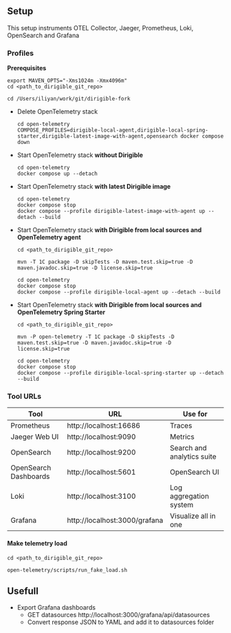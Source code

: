 ## Setup
This setup instruments OTEL Collector, Jaeger, Prometheus, Loki, OpenSearch and Grafana


### Profiles
__Prerequisites__
```shell
export MAVEN_OPTS="-Xms1024m -Xmx4096m"
cd <path_to_dirigible_git_repo>

cd /Users/iliyan/work/git/dirigible-fork

```
- Delete OpenTelemetry stack
    ```shell
    cd open-telemetry
    COMPOSE_PROFILES=dirigible-local-agent,dirigible-local-spring-starter,dirigible-latest-image-with-agent,opensearch docker compose down
    ```
- Start OpenTelemetry stack **without Dirigible**
    ```shell
    cd open-telemetry
    docker compose up --detach
    ```
- Start OpenTelemetry stack **with latest Dirigible image**
    ```shell
    cd open-telemetry
    docker compose stop
    docker compose --profile dirigible-latest-image-with-agent up --detach --build
    ```
  
- Start OpenTelemetry stack **with Dirigible from local sources and OpenTelemetry agent**
    ```shell
    cd <path_to_dirigible_git_repo>
  
    mvn -T 1C package -D skipTests -D maven.test.skip=true -D maven.javadoc.skip=true -D license.skip=true

    cd open-telemetry
    docker compose stop
    docker compose --profile dirigible-local-agent up --detach --build
    ```

- Start OpenTelemetry stack **with Dirigible from local sources and OpenTelemetry Spring Starter**
    ```shell
    cd <path_to_dirigible_git_repo>
  
    mvn -P open-telemetry -T 1C package -D skipTests -D maven.test.skip=true -D maven.javadoc.skip=true -D license.skip=true

    cd open-telemetry
    docker compose stop
    docker compose --profile dirigible-local-spring-starter up --detach --build
    ```
### Tool URLs

| Tool                  |URL| Use for                    |
|-----------------------|--|----------------------------|
| Prometheus            |http://localhost:16686| Traces                     |
| Jaeger Web UI         |http://localhost:9090| Metrics                    |
| OpenSearch            |http://localhost:9200| Search and analytics suite |
| OpenSearch Dashboards |http://localhost:5601| OpenSearch UI              |
| Loki                  |http://localhost:3100| Log aggregation system     |
| Grafana               |http://localhost:3000/grafana| Visualize all in one       | 

#### Make telemetry load
```
cd <path_to_dirigible_git_repo>

open-telemetry/scripts/run_fake_load.sh
```

## Usefull
- Export Grafana dashboards
  - GET datasources http://localhost:3000/grafana/api/datasources
  - Convert response JSON to YAML and add it to datasources folder
